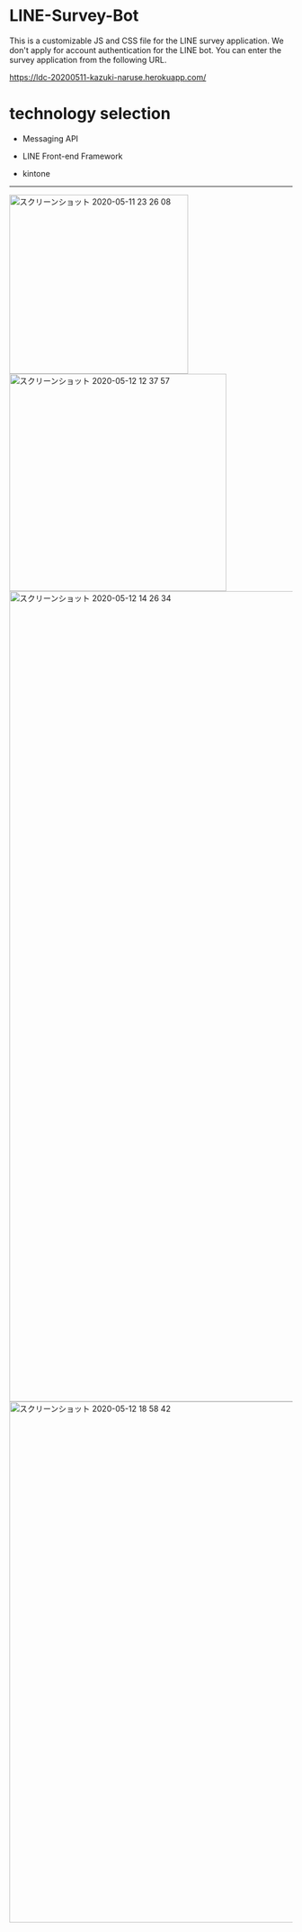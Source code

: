 # LINE-Survey-Bot

This is a customizable JS and CSS file for the LINE survey application. We don't apply for account authentication for the LINE bot. You can enter the survey application from the following URL.

https://ldc-20200511-kazuki-naruse.herokuapp.com/


# technology selection

- Messaging API

- LINE Front-end Framework

- kintone

---

<img width="318" alt="スクリーンショット 2020-05-11 23 26 08" src="https://user-images.githubusercontent.com/53788311/81573537-954c0a00-93df-11ea-98b5-edf0e83d4a0f.png">
<img width="386" alt="スクリーンショット 2020-05-12 12 37 57" src="https://user-images.githubusercontent.com/53788311/81947798-ece6b180-963b-11ea-91e4-9e809a505010.png">

<img width="1439" alt="スクリーンショット 2020-05-12 14 26 34" src="https://user-images.githubusercontent.com/53788311/81948262-81e9aa80-963c-11ea-9204-102a433c46f4.png">
<img width="925" alt="スクリーンショット 2020-05-12 18 58 42" src="https://user-images.githubusercontent.com/53788311/81948281-857d3180-963c-11ea-8244-6a23ca53ca5d.png">